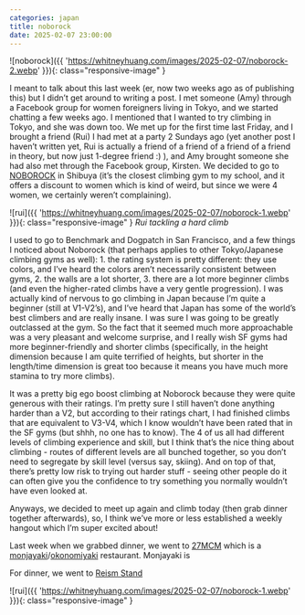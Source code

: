 ```yaml
---
categories: japan
title: noborock
date: 2025-02-07 23:00:00
---
```


![noborock]({{ 'https://whitneyhuang.com/images/2025-02-07/noborock-2.webp' }}){: class="responsive-image" }

I meant to talk about this last week (er, now two weeks ago as of publishing this) but I didn’t get around to writing a post. I met someone (Amy) through a Facebook group for women foreigners living in Tokyo, and we started chatting a few weeks ago. I mentioned that I wanted to try climbing in Tokyo, and she was down too. We met up for the first time last Friday, and I brought a friend (Rui) I had met at a party 2 Sundays ago (yet another post I haven’t written yet, Rui is actually a friend of a friend of a friend of a friend in theory, but now just 1-degree friend :) ), and Amy brought someone she had also met through the Facebook group, Kirsten. We decided to go to [NOBOROCK](https://maps.app.goo.gl/hrSh89y19YRaJDEV7) in Shibuya (it’s the closest climbing gym to my school, and it offers a discount to women which is kind of weird, but since we were 4 women, we certainly weren’t complaining).

![rui]({{ 'https://whitneyhuang.com/images/2025-02-07/noborock-1.webp' }}){: class="responsive-image" }
_Rui tackling a hard climb_

I used to go to Benchmark and Dogpatch in San Francisco, and a few things I noticed about Noborock (that perhaps applies to other Tokyo/Japanese climbing gyms as well): 1. the rating system is pretty different: they use colors, and I’ve heard the colors aren’t necessarily consistent between gyms, 2. the walls are a lot shorter, 3. there are a lot more beginner climbs (and even the higher-rated climbs have a very gentle progression). I was actually kind of nervous to go climbing in Japan because I’m quite a beginner (still at V1-V2’s), and I’ve heard that Japan has some of the world’s best climbers and are really insane. I was sure I was going to be greatly outclassed at the gym. So the fact that it seemed much more approachable was a very pleasant and welcome surprise, and I really wish SF gyms had more beginner-friendly and shorter climbs (specifically, in the height dimension because I am quite terrified of heights, but shorter in the length/time dimension is great too because it means you have much more stamina to try more climbs).

It was a pretty big ego boost climbing at Noborock because they were quite generous with their ratings. I’m pretty sure I still haven’t done anything harder than a V2, but according to their ratings chart, I had finished climbs that are equivalent to V3-V4, which I know wouldn’t have been rated that in the SF gyms (but shhh, no one has to know). The 4 of us all had different levels of climbing experience and skill, but I think that’s the nice thing about climbing - routes of different levels are all bunched together, so you don’t need to segregate by skill level (versus say, skiing). And on top of that, there’s pretty low risk to trying out harder stuff - seeing other people do it can often give you the confidence to try something you normally wouldn’t have even looked at.

Anyways, we decided to meet up again and climb today (then grab dinner together afterwards), so, I think we’ve more or less established a weekly hangout which I’m super excited about!

Last week when we grabbed dinner, we went to [27MCM](https://maps.app.goo.gl/FVgyJsNGYYu5zuQb7) which is a [monjayaki](https://en.wikipedia.org/wiki/Monjayaki)/[okonomiyaki](https://en.wikipedia.org/wiki/Okonomiyaki) restaurant. Monjayaki is

For dinner, we went to [Reism Stand](https://maps.app.goo.gl/AuTvQDWykMLkncyZ9?g_st=com.google.maps.preview.copy) 

![rui]({{ 'https://whitneyhuang.com/images/2025-02-07/noborock-1.webp' }}){: class="responsive-image" }
